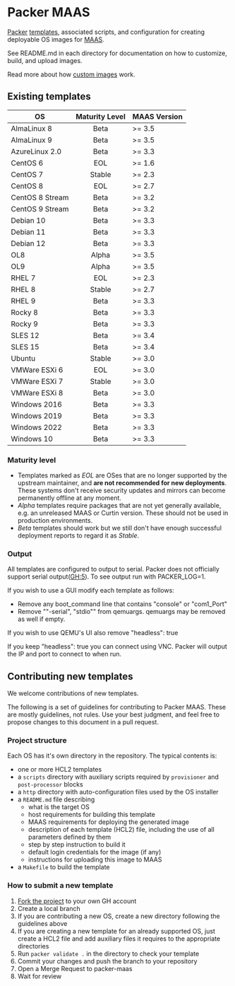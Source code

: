 # Packer MAAS

[Packer](http://packer.io) [templates](https://www.packer.io/docs/templates/index.html),
associated scripts, and configuration for creating deployable OS images for [MAAS](http://maas.io).

See README.md in each directory for documentation on how to customize, build,
and upload images.

Read more about how [custom images](https://maas.io/docs/how-to-customise-images) work.

## Existing templates

| **OS**          | **Maturity Level** | **MAAS Version** |
|-----------------|:------------------:|:-----------------|
| AlmaLinux 8     | Beta               | >= 3.5           |
| AlmaLinux 9     | Beta               | >= 3.5           |
| AzureLinux 2.0  | Beta               | >= 3.3           |
| CentOS 6        | EOL                | >= 1.6           |
| CentOS 7        | Stable             | >= 2.3           |
| CentOS 8        | EOL                | >= 2.7           |
| CentOS 8 Stream | Beta               | >= 3.2           |
| CentOS 9 Stream | Beta               | >= 3.2           |
| Debian 10       | Beta               | >= 3.3           |
| Debian 11       | Beta               | >= 3.3           |
| Debian 12       | Beta               | >= 3.3           |
| OL8             | Alpha              | >= 3.5           |
| OL9             | Alpha              | >= 3.5           |
| RHEL 7          | EOL                | >= 2.3           |
| RHEL 8          | Stable             | >= 2.7           |
| RHEL 9          | Beta               | >= 3.3           |
| Rocky 8         | Beta               | >= 3.3           |
| Rocky 9         | Beta               | >= 3.3           |
| SLES 12         | Beta               | >= 3.4           |
| SLES 15         | Beta               | >= 3.4           |
| Ubuntu          | Stable             | >= 3.0           |
| VMWare ESXi 6   | EOL                | >= 3.0           |
| VMWare ESXi 7   | Stable             | >= 3.0           |
| VMWare ESXi 8   | Beta               | >= 3.0           |
| Windows 2016    | Beta               | >= 3.3           |
| Windows 2019    | Beta               | >= 3.3           |
| Windows 2022    | Beta               | >= 3.3           |
| Windows 10      | Beta               | >= 3.3           |

### Maturity level

* Templates marked as *EOL* are OSes that are no longer supported by the upstream maintainer, and **are not recommended for new deployments**. These systems don't receive security updates and mirrors can become permanently offline at any moment.
* *Alpha* templates require packages that are not yet generally available, e.g. an unreleased MAAS or Curtin version. These should not be used in production environments.
* *Beta* templates should work but we still don't have enough successful deployment reports to regard it as *Stable*.

### Output

All templates are configured to output to serial. Packer does not officially
support serial output([GH:5](https://github.com/hashicorp/packer-plugin-qemu/issues/5)).
To see output run with PACKER_LOG=1.

If you wish to use a GUI modify each template as follows:

* Remove any boot_command line that contains "console" or "com1_Port"
* Remove ""-serial", "stdio"" from qemuargs. qemuargs may be removed as well if empty.

If you wish to use QEMU's UI also remove "headless": true

If you keep "headless": true you can connect using VNC. Packer will output the
IP and port to connect to when run.

## Contributing new templates

We welcome contributions of new templates.

The following is a set of guidelines for contributing to Packer MAAS. These are mostly guidelines, not rules. Use your best judgment, and feel free to propose changes to this document in a pull request.

### Project structure

Each OS has it's own directory in the repository. The typical contents is:

* one or more HCL2 templates
* a `scripts` directory with auxiliary scripts required by `provisioner` and `post-processor` blocks
* a `http` directory with auto-configuration files used by the OS installer
* a `README.md` file describing
  * what is the target OS
  * host requirements for building this template
  * MAAS requirements for deploying the generated image
  * description of each template (HCL2) file, including the use of all parameters defined by them
  * step by step instruction to build it
  * default login credentials for the image (if any)
  * instructions for uploading this image to MAAS
* a `Makefile` to build the template

### How to submit a new template

1. [Fork the project](https://github.com/canonical/packer-maas/fork) to your own GH account
2. Create a local branch
3. If you are contributing a new OS, create a new directory following the guidelines above
4. If you are creating a new template for an already supported OS, just create a HCL2 file and add auxiliary files it requires to the appropriate directories
5. Run `packer validate .` in the directory to check your template
6. Commit your changes and push the branch to your repository
7. Open a Merge Request to packer-maas
8. Wait for review
